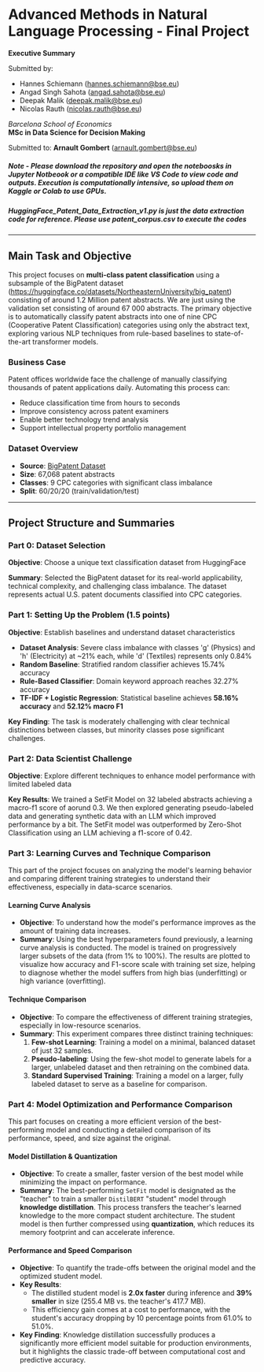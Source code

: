 # Advanced Methods in Natural Language Processing - Final Project

**Executive Summary**

Submitted by:
- Hannes Schiemann (<hannes.schiemann@bse.eu>)
- Angad Singh Sahota (<angad.sahota@bse.eu>)
- Deepak Malik (<deepak.malik@bse.eu>)
- Nicolas Rauth (<nicolas.rauth@bse.eu>)

*Barcelona School of Economics*  
**MSc in Data Science for Decision Making**

Submitted to: **Arnault Gombert** (<arnault.gombert@bse.eu>)

##### Note - Please download the repository and open the noteboosks in Jupyter Notbeook or a compatible IDE like VS Code to view code and outputs. Execution is computationally intensive, so upload them on Kaggle or Colab to use GPUs.
##### HuggingFace_Patent_Data_Extraction_v1.py is just the data extraction code for reference. Please use patent_corpus.csv to execute the codes
---

## Main Task and Objective

This project focuses on **multi-class patent classification** using a subsample of the BigPatent dataset (https://huggingface.co/datasets/NortheasternUniversity/big_patent) consisting of around 1.2 Million patent abstracts. We are just using the validation set consisting of around 67 000 abstracts. The primary objective is to automatically classify patent abstracts into one of nine CPC (Cooperative Patent Classification) categories using only the abstract text, exploring various NLP techniques from rule-based baselines to state-of-the-art transformer models.

### Business Case
Patent offices worldwide face the challenge of manually classifying thousands of patent applications daily. Automating this process can:
- Reduce classification time from hours to seconds
- Improve consistency across patent examiners
- Enable better technology trend analysis
- Support intellectual property portfolio management

### Dataset Overview
- **Source**: [BigPatent Dataset](https://huggingface.co/datasets/NortheasternUniversity/big_patent)
- **Size**: 67,068 patent abstracts 
- **Classes**: 9 CPC categories with significant class imbalance
- **Split**: 60/20/20 (train/validation/test)

---

## Project Structure and Summaries

### Part 0: Dataset Selection
**Objective**: Choose a unique text classification dataset from HuggingFace

**Summary**: Selected the BigPatent dataset for its real-world applicability, technical complexity, and challenging class imbalance. The dataset represents actual U.S. patent documents classified into CPC categories.

### Part 1: Setting Up the Problem (1.5 points)
**Objective**: Establish baselines and understand dataset characteristics

- **Dataset Analysis**: Severe class imbalance with classes 'g' (Physics) and 'h' (Electricity) at ~21% each, while 'd' (Textiles) represents only 0.84%
- **Random Baseline**: Stratified random classifier achieves 15.74% accuracy
- **Rule-Based Classifier**: Domain keyword approach reaches 32.27% accuracy
- **TF-IDF + Logistic Regression**: Statistical baseline achieves **58.16% accuracy** and **52.12% macro F1**

**Key Finding**: The task is moderately challenging with clear technical distinctions between classes, but minority classes pose significant challenges.

### Part 2: Data Scientist Challenge
**Objective**: Explore different techniques to enhance model performance with limited labeled data

**Key Results**: 
We trained a SetFit Model on 32 labeled abstracts achieving a macro-f1 score of aorund 0.3.
We then explored generating pseudo-labeled data and generating synthetic data with an LLM which improved performance by a bit.
The SetFit model was outperformed by Zero-Shot Classification using an LLM achieving a f1-score of 0.42.


### Part 3: Learning Curves and Technique Comparison

This part of the project focuses on analyzing the model's learning behavior and comparing different training strategies to understand their effectiveness, especially in data-scarce scenarios.

#### Learning Curve Analysis

* **Objective**: To understand how the model's performance improves as the amount of training data increases.
* **Summary**: Using the best hyperparameters found previously, a learning curve analysis is conducted. The model is trained on progressively larger subsets of the data (from 1% to 100%). The results are plotted to visualize how accuracy and F1-score scale with training set size, helping to diagnose whether the model suffers from high bias (underfitting) or high variance (overfitting).

#### Technique Comparison

* **Objective**: To compare the effectiveness of different training strategies, especially in low-resource scenarios.
* **Summary**: This experiment compares three distinct training techniques:
   1. **Few-shot Learning**: Training a model on a minimal, balanced dataset of just 32 samples.
   2. **Pseudo-labeling**: Using the few-shot model to generate labels for a larger, unlabeled dataset and then retraining on the combined data.
   3. **Standard Supervised Training**: Training a model on a larger, fully labeled dataset to serve as a baseline for comparison.

### Part 4: Model Optimization and Performance Comparison

This part focuses on creating a more efficient version of the best-performing model and conducting a detailed comparison of its performance, speed, and size against the original.

#### Model Distillation & Quantization

* **Objective**: To create a smaller, faster version of the best model while minimizing the impact on performance.
* **Summary**: The best-performing `SetFit` model is designated as the "teacher" to train a smaller `DistilBERT` "student" model through **knowledge distillation**. This process transfers the teacher's learned knowledge to the more compact student architecture. The student model is then further compressed using **quantization**, which reduces its memory footprint and can accelerate inference.

#### Performance and Speed Comparison

* **Objective**: To quantify the trade-offs between the original model and the optimized student model.
* **Key Results**:
   * The distilled student model is **2.0x faster** during inference and **39% smaller** in size (255.4 MB vs. the teacher's 417.7 MB).
   * This efficiency gain comes at a cost to performance, with the student's accuracy dropping by 10 percentage points from 61.0% to 51.0%.
* **Key Finding**: Knowledge distillation successfully produces a significantly more efficient model suitable for production environments, but it highlights the classic trade-off between computational cost and predictive accuracy.
